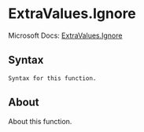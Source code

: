 ---
---

# ExtraValues.Ignore

Microsoft Docs: [ExtraValues.Ignore](https://docs.microsoft.com/en-us/powerquery-m/extravalues-ignore)

## Syntax

```
Syntax for this function.
```

## About

About this function.


